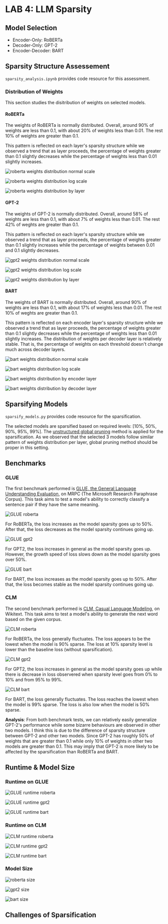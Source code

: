 # LAB 4: LLM Sparsity

## Model Selection
* Encoder-Only: RoBERTa
* Decoder-Only: GPT-2
* Encoder-Decoder: BART

## Sparsity Structure Assessement

`sparsity_analysis.ipynb` provides code resource for this assessment.

### Distribution of Weights

This section studies the disitribution of weights on selected models.

#### RoBERTa

The weights of RoBERTa is normally distributed. Overall, around 90% of weights are less than 0.1, with about 20% of weights less than 0.01. The rest 10% of weights are greater than 0.1.

This pattern is reflected on each layer's sparsity structure while we observed a trend that as layer proceeds, the percentage of weights greater than 0.1 slightly decreases while the percentage of weights less than 0.01 slightly increases.

![roberta weights distribution normal scale](plots/roberta_weights_dist_normal.png)

![roberta weights distribution log scale](plots/roberta_weights_dist_log.png)

![roberta weights distribution by layer](plots/roberta_weights_by_layers.png)

#### GPT-2

The weights of GPT-2 is normally distributed. Overall, around 58% of weights are less than 0.1, with about 7% of weights less than 0.01. The rest 42% of weghts are greater than 0.1.

This pattern is reflected on each layer's sparsity structure while we observed a trend that as layer proceeds, the percentage of weights greater than 0.1 slightly increases while the percentage of weights between 0.01 and 0.1 slightly decreases.

![gpt2 weights distribution normal scale](plots/gpt2_weights_dist_normal.png)

![gpt2 weights distribution log scale](plots/gpt2_weights_dist_log.png)

![gpt2 weights distribution by layer](plots/gpt2_weights_by_layers.png)

#### BART

The weights of BART is normally distributed. Overall, around 90% of weights are less than 0.1, with about 17% of weights less than 0.01. The rest 10% of weghts are greater than 0.1.

This pattern is reflected on each encoder layer's sparsity structure while we observed a trend that as layer proceeds, the percentage of weights greater than 0.1 slightly decreases while the percentage of weights less than 0.01 slightly increases. The distribution of weights per decoder layer is relatively stable. That is, the percentage of weights on each threshold doesn't change much across decoder layers.

![bart weights distribution normal scale](plots/bart_weights_dist_normal.png)

![bart weights distribution log scale](plots/bart_weights_dist_log.png)

![bart weights distribution by encoder layer](plots/bart-encoder_weights_by_layers.png)

![bart weights distribution by decoder layer](plots/bart-decoder_weights_by_layers.png)


## Sparsifying Models

`sparsify_models.py` provides code resource for the sparsification.

The selected models are sparsified based on required levels: [10%, 50%, 90%, 95%, 99%]. The [unstructured global pruning](https://pytorch.org/docs/stable/generated/torch.nn.utils.prune.global_unstructured.html) method is applied for the sparsification. As we observed that the selected 3 models follow similar pattern of weights distribution per layer, global pruning method should be proper in this setting.

## Benchmarks

### GLUE
The first benchmark performed is [GLUE, the General Language Understanding Evaluation](https://huggingface.co/datasets/glue), on MRPC (The Microsoft Research Paraphrase Corpus). This task aims to test a model's ability to correctly classify a sentence pair if they have the same meaning. 

![GLUE roberta](plots/glue-roberta_loss.png)

For RoBERTa, the loss increases as the model sparsity goes up to 50%. After that, the loss decreases as the model sparsity continues going up.

![GLUE gpt2](plots/glue-gpt2_loss.png)

For GPT2, the loss increases in general as the model sparsity goes up. However, the growth speed of loss slows down as the model sparsity goes over 50%.

![GLUE bart](plots/glue-bart_loss.png)

For BART, the loss increases as the model sparsity goes up to 50%. After that, the loss becomes stable as the model sparsity continues going up.


### CLM
The second benchmark performed is [CLM, Casual Language Modeling](https://huggingface.co/datasets/wikitext), on Wikitext. This task aims to test a model's ability to generate the next word based on the given corpus.

![CLM roberta](plots/clm-roberta_loss.png)

For RoBERTa, the loss generally fluctuates. The loss appears to be the lowest when the model is 90% sparse. The loss at 10% sparsity level is lower than the baseline loss (without sparsification).  

![CLM gpt2](plots/clm-gpt2_loss.png)

For GPT2, the loss increases in general as the model sparsity goes up while there is decrease in loss observered when sparsity level goes from 0% to 10% and from 95% to 99%.

![CLM bart](plots/clm-bart_loss.png)

For BART, the loss generally fluctuates. The loss reaches the lowest when the model is 99% sparse. The loss is also low when the model is 50% sparse.

**Analysis**: From both benchmark tests, we can relatively easily generalize GPT-2's performance while some bizarre behaviours are observed in other two models. I think this is due to the difference of sparsity structure between GPT-2 and other two models. Since GPT-2 has roughly 50% of weights that are greater than 0.1 while only 10% of weights in other two models are greater than 0.1. This may imply that GPT-2 is more likely to be affected by the sparsification than RoBERTa and BART. 

## Runtime & Model Size

### Runtime on GLUE

![GLUE runtime roberta](plots/glue-roberta_runtime.png)

![GLUE runtime gpt2](plots/glue-gpt2_runtime.png)

![GLUE runtime bart](plots/glue-bart_runtime.png)


### Runtime on CLM

![CLM runtime roberta](plots/clm-roberta_runtime.png)

![CLM runtime gpt2](plots/clm-gpt2_runtime.png)

![CLM runtime bart](plots/clm-bart_runtime.png)

### Model Size

![roberta size](plots/roberta_size.png)

![gpt2 size](plots/gpt2_size.png)

![bart size](plots/bart_size.png)


## Challenges of Sparsification